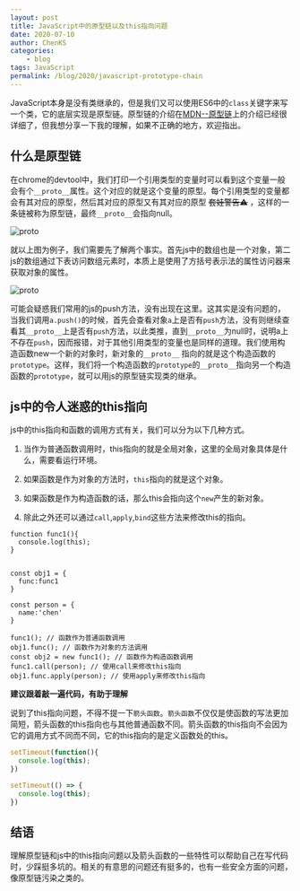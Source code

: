 ```yaml
---
layout: post
title: JavaScript中的原型链以及this指向问题
date: 2020-07-10
author: ChenKS
categories:
    - blog
tags: JavaScript
permalink: /blog/2020/javascript-prototype-chain
---
```


JavaScript本身是没有类继承的，但是我们又可以使用ES6中的`class`关键字来写一个类，它的底层实现是原型链。原型链的介绍在[MDN--原型链](https://developer.mozilla.org/zh-CN/docs/Web/JavaScript/Inheritance_and_the_prototype_chain)上的介绍已经很详细了，但我想分享一下我的理解，如果不正确的地方，欢迎指出。

<!--more-->



## 什么是原型链

在chrome的devtool中，我们打印一个引用类型的变量时可以看到这个变量一般会有个`__proto__`属性。这个对应的就是这个变量的原型。每个引用类型的变量都会有其对应的原型，然后其对应的原型又有其对应的原型 ~~套娃警告⚠️~~ ，这样的一条链被称为原型链，最终`__proto__`会指向null。

![__proto__](/public/assets/img/blog/javascript-prototype-chain/1.png)

就以上图为例子，我们需要先了解两个事实。首先js中的数组也是一个对象，第二 js的数组通过下表访问数组元素时，本质上是使用了方括号表示法的属性访问器来获取对象的属性。

![__proto__](/public/assets/img/blog/javascript-prototype-chain/2.png)

可能会疑惑我们常用的js的push方法，没有出现在这里。这其实是没有问题的，当我们调用`a.push()`的时候，首先会查看对象`a`上是否有`push`方法，没有则继续查看其`__proto__`上是否有`push`方法，以此类推，直到`__proto__`为null时，说明a上不存在`push`，因而报错，对于其他引用类型的变量也是同样的道理。我们使用构造函数new一个新的对象时，新对象的`__proto__` 指向的就是这个构造函数的`prototype`。这样，我们将一个构造函数的`prototype`的`__proto__`指向另一个构造函数的`prototype`，就可以用js的原型链实现类的继承。

## js中的令人迷惑的this指向

js中的this指向和函数的调用方式有关，我们可以分为以下几种方式。

1. 当作为普通函数调用时，this指向的就是全局对象，这里的全局对象具体是什么，需要看运行环境。

2. 如果函数是作为对象的方法时，`this`指向的就是这个对象。

3. 如果函数是作为构造函数的话，那么this会指向这个`new`产生的新对象。

4. 除此之外还可以通过`call`,`apply`,`bind`这些方法来修改this的指向。


```javasc
function func1(){
  console.log(this);
}


const obj1 = {
  func:func1
}

const person = {
  name:'chen'
}

func1(); // 函数作为普通函数调用
obj1.func(); // 函数作为对象的方法调用
const obj2 = new func1(); // 函数作为构造函数调用
func1.call(person); // 使用call来修改this指向
obj1.func.apply(person); // 使用apply来修改this指向
```
**建议跟着敲一遍代码，有助于理解**

说到了this指向问题，不得不提一下`箭头函数`。`箭头函数`不仅仅是使函数的写法更加简短，箭头函数的this指向也与其他普通函数不同。箭头函数的this指向不会因为它的调用方式不同而不同，它的this指向的是定义函数处的this。

```javascript
setTimeout(function(){
  console.log(this);
})

setTimeout(() => {
  console.log(this);
})
```



## 结语

理解原型链和js中的this指向问题以及箭头函数的一些特性可以帮助自己在写代码时，少踩挺多坑的。相关的有意思的问题还有挺多的，也有一些安全方面的问题，像原型链污染之类的。
